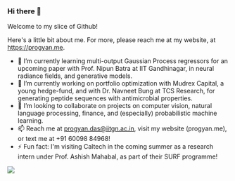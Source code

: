 ### Hi there 👋

Welcome to my slice of Github!

Here's a little bit about me. For more, please reach me at my website, at https://progyan.me.

- 🌱 I’m currently learning multi-output Gaussian Process regressors for an upcoming paper with Prof. Nipun Batra at IIT Gandhinagar, in neural radiance fields, and generative models.
- 🔭 I’m currently working on portfolio optimization with Mudrex Capital, a young hedge-fund, and with Dr. Navneet Bung at TCS Research, for generating peptide sequences with antimicrobial properties.
- 👯 I’m looking to collaborate on projects on computer vision, natural language processing, finance, and (especially) probabilistic machine learning.
- 📫 Reach me at progyan.das@iitgn.ac.in, visit my website (progyan.me), or text me at +91 60098 84968!
- ⚡ Fun fact: I'm visiting Caltech in the coming summer as a research intern under Prof. Ashish Mahabal, as part of their SURF programme! 

![](https://komarev.com/ghpvc/?username=plugyawn)
